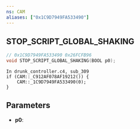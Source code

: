 ```yaml
---
ns: CAM
aliases: ["0x1C9D7949FA533490"]
---
```

## STOP_SCRIPT_GLOBAL_SHAKING

```c
// 0x1C9D7949FA533490 0x26FCFB96
void STOP_SCRIPT_GLOBAL_SHAKING(BOOL p0);
```

```
In drunk_controller.c4, sub_309  
if (CAM::_C912AF078AF19212()) {  
    CAM::_1C9D7949FA533490(0);  
}  
```

## Parameters
* **p0**: 

